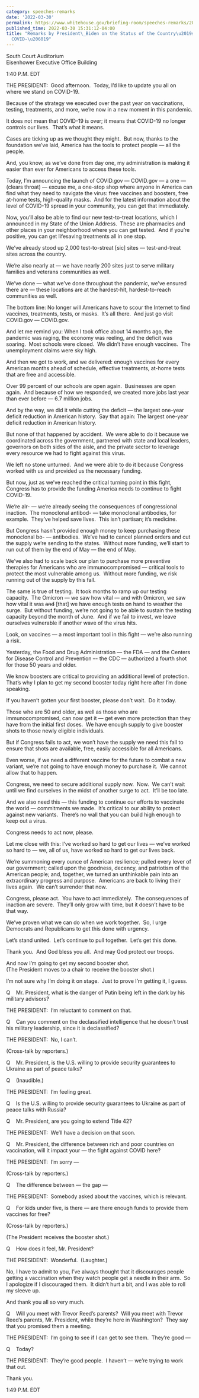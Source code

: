 ```yaml
---
category: speeches-remarks
date: '2022-03-30'
permalink: https://www.whitehouse.gov/briefing-room/speeches-remarks/2022/03/30/remarks-by-president-biden-on-the-status-of-the-countrys-fight-against-covid-19/
published_time: 2022-03-30 15:31:12-04:00
title: "Remarks by President\_Biden on the Status of the Country\u2019s Fight Against\_\
  COVID-\u206019"
---
```

 
South Court Auditorium  
Eisenhower Executive Office Building

1:40 P.M. EDT  
  
THE PRESIDENT:  Good afternoon.  Today, I’d like to update you all on
where we stand on COVID-19.   
  
Because of the strategy we executed over the past year on vaccinations,
testing, treatments, and more, we’re now in a new moment in this
pandemic.  
  
It does not mean that COVID-19 is over; it means that COVID-19 no longer
controls our lives.  That’s what it means.   
  
Cases are ticking up as we thought they might.  But now, thanks to the
foundation we’ve laid, America has the tools to protect people — all the
people.  
  
And, you know, as we’ve done from day one, my administration is making
it easier than ever for Americans to access these tools.  
  
Today, I’m announcing the launch of COVID.gov — COVID.gov — a one —
(clears throat) — excuse me, a one-stop shop where anyone in America can
find what they need to navigate the virus: free vaccines and boosters,
free at-home tests, high-quality masks.  And for the latest information
about the level of COVID-19 spread in your community, you can get that
immediately.  
  
Now, you’ll also be able to find our new test-to-treat locations, which
I announced in my State of the Union Address.  These are pharmacies and
other places in your neighborhood where you can get tested.  And if
you’re positive, you can get lifesaving treatments all in one stop.  
  
We’ve already stood up 2,000 test-to-streat \[sic\] sites —
test-and-treat sites across the country.  
  
We’re also nearly at — we have nearly 200 sites just to serve military
families and veterans communities as well.

We’ve done — what we’ve done throughout the pandemic, we’ve ensured
there are — these locations are at the hardest-hit, hardest-to-reach
communities as well.  
  
The bottom line: No longer will Americans have to scour the Internet to
find vaccines, treatments, tests, or masks.  It’s all there.  And just
go visit COVID.gov — COVID.gov.    
  
And let me remind you: When I took office about 14 months ago, the
pandemic was raging, the economy was reeling, and the deficit was
soaring.  Most schools were closed.  We didn’t have enough vaccines. 
The unemployment claims were sky high.   
  
And then we got to work, and we delivered: enough vaccines for every
American months ahead of schedule, effective treatments, at-home tests
that are free and accessible.  
  
Over 99 percent of our schools are open again.  Businesses are open
again.  And because of how we responded, we created more jobs last year
than ever before — 6.7 million jobs.  
  
And by the way, we did it while cutting the deficit — the largest
one-year deficit reduction in American history.  Say that again: The
largest one-year deficit reduction in American history.   
  
But none of that happened by accident.  We were able to do it because we
coordinated across the government, partnered with state and local
leaders, governors on both sides of the aisle, and the private sector to
leverage every resource we had to fight against this virus.  
  
We left no stone unturned.  And we were able to do it because Congress
worked with us and provided us the necessary funding.  
  
But now, just as we’ve reached the critical turning point in this fight,
Congress has to provide the funding America needs to continue to fight
COVID-19.  
  
We’re alr- — we’re already seeing the consequences of congressional
inaction.  The monoclonal antibod- — take monoclonal antibodies, for
example.  They’ve helped save lives.  This isn’t partisan; it’s
medicine.  
  
But Congress hasn’t provided enough money to keep purchasing these
monoclonal bo- — antibodies.  We’ve had to cancel planned orders and cut
the supply we’re sending to the states.  Without more funding, we’ll
start to run out of them by the end of May — the end of May.  
  
We’ve also had to scale back our plan to purchase more preventive
therapies for Americans who are immunocompromised — critical tools to
protect the most vulnerable among us.  Without more funding, we risk
running out of the supply by this fall.  
  
The same is true of testing.  It took months to ramp up our testing
capacity.  The Omicron — we saw how vital — and with Omicron, we saw how
vital it was <s>and</s> \[that\] we have enough tests on hand to weather
the surge.  But without funding, we’re not going to be able to sustain
the testing capacity beyond the month of June.  And if we fail to
invest, we leave ourselves vulnerable if another wave of the virus
hits.  
  
Look, on vaccines — a most important tool in this fight — we’re also
running a risk.  
  
Yesterday, the Food and Drug Administration — the FDA — and the Centers
for Disease Control and Prevention –- the CDC — authorized a fourth shot
for those 50 years and older.  
  
We know boosters are critical to providing an additional level of
protection.  That’s why I plan to get my second booster today right here
after I’m done speaking.  
  
If you haven’t gotten your first booster, please don’t wait.  Do it
today.  
  
Those who are 50 and older, as well as those who are immunocompromised,
can now get it — get even more protection than they have from the
initial first doses.  We have enough supply to give booster shots to
those newly eligible individuals.  
  
But if Congress fails to act, we won’t have the supply we need this fall
to ensure that shots are available, free, easily accessible for all
Americans.  
  
Even worse, if we need a different vaccine for the future to combat a
new variant, we’re not going to have enough money to purchase it.  We
cannot allow that to happen.

Congress, we need to secure additional supply now.  Now.  We can’t wait
until we find ourselves in the midst of another surge to act.  It’ll be
too late.  
  
And we also need this — this funding to continue our efforts to
vaccinate the world — commitments we made.  It’s critical to our ability
to protect against new variants.  There’s no wall that you can build
high enough to keep out a virus.  
  
Congress needs to act now, please.  
  
Let me close with this: I’ve worked so hard to get our lives — we’ve
worked so hard to — we, all of us, have worked so hard to get our lives
back.    
  
We’re summoning every ounce of American resilience; pulled every lever
of our government; called upon the goodness, decency, and patriotism of
the American people; and, together, we turned an unthinkable pain into
an extraordinary progress and purpose.  Americans are back to living
their lives again.  We can’t surrender that now.   
  
Congress, please act.  You have to act immediately.  The consequences of
inaction are severe.  They’ll only grow with time, but it doesn’t have
to be that way.

We’ve proven what we can do when we work together.  So, I urge Democrats
and Republicans to get this done with urgency.  
  
Let’s stand united.  Let’s continue to pull together.  Let’s get this
done.  
  
Thank you.  And God bless you all.  And may God protect our troops.  
  
And now I’m going to get my second booster shot.  
(The President moves to a chair to receive the booster shot.)  
  
I’m not sure why I’m doing it on stage.  Just to prove I’m getting it, I
guess.  
  
Q    Mr. President, what is the danger of Putin being left in the dark
by his military advisors?  
  
THE PRESIDENT:  I’m reluctant to comment on that.  
  
Q    Can you comment on the declassified intelligence that he doesn’t
trust his military leadership, since it is declassified?  
  
THE PRESIDENT:  No, I can’t.  
  
(Cross-talk by reporters.)  
  
Q    Mr. President, is the U.S. willing to provide security guarantees
to Ukraine as part of peace talks?  
  
Q    (Inaudible.)  
  
THE PRESIDENT:  I’m feeling great.  
  
Q    Is the U.S. willing to provide security guarantees to Ukraine as
part of peace talks with Russia?  
  
Q    Mr. President, are you going to extend Title 42?  
  
THE PRESIDENT:  We’ll have a decision on that soon.  
  
Q    Mr. President, the difference between rich and poor countries on
vaccination, will it impact your — the fight against COVID here?  
  
THE PRESIDENT:  I’m sorry —  
  
(Cross-talk by reporters.)  
  
Q    The difference between — the gap —  
  
THE PRESIDENT:  Somebody asked about the vaccines, which is relevant.  
  
Q    For kids under five, is there — are there enough funds to provide
them vaccines for free?  
  
(Cross-talk by reporters.)  
  
(The President receives the booster shot.)  
  
Q    How does it feel, Mr. President?  
  
THE PRESIDENT:  Wonderful.  (Laughter.)  
  
No, I have to admit to you, I’ve always thought that it discourages
people getting a vaccination when they watch people get a needle in
their arm.  So I apologize if I discouraged them.  It didn’t hurt a bit,
and I was able to roll my sleeve up.  
  
And thank you all so very much.  
  
Q    Will you meet with Trevor Reed’s parents?  Will you meet with
Trevor Reed’s parents, Mr. President, while they’re here in Washington? 
They say that you promised them a meeting.  
  
THE PRESIDENT:  I’m going to see if I can get to see them.  They’re good
—  
  
Q    Today?  
  
THE PRESIDENT:  They’re good people.  I haven’t — we’re trying to work
that out.  
  
Thank you.  
  
1:49 P.M. EDT
